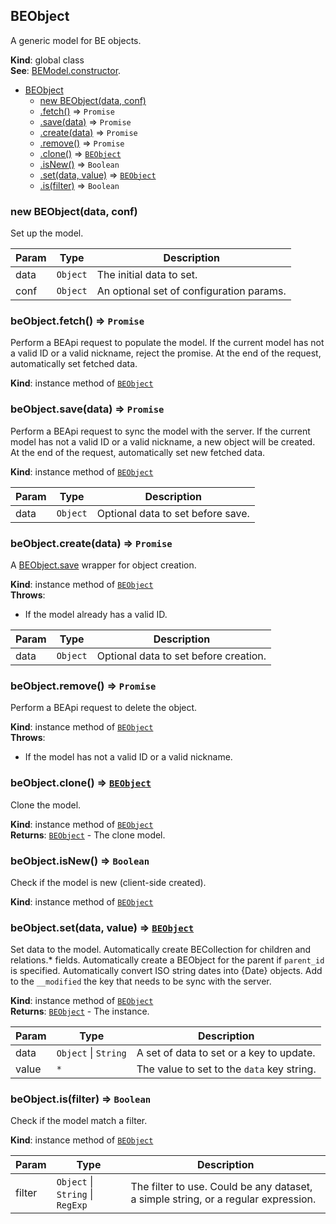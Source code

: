<a name="BEObject"></a>
## BEObject
A generic model for BE objects.

**Kind**: global class  
**See**: [BEModel.constructor](BEModel.constructor).  

* [BEObject](#BEObject)
  * [new BEObject(data, conf)](#new_BEObject_new)
  * [.fetch()](#BEObject+fetch) ⇒ <code>Promise</code>
  * [.save(data)](#BEObject+save) ⇒ <code>Promise</code>
  * [.create(data)](#BEObject+create) ⇒ <code>Promise</code>
  * [.remove()](#BEObject+remove) ⇒ <code>Promise</code>
  * [.clone()](#BEObject+clone) ⇒ <code>[BEObject](#BEObject)</code>
  * [.isNew()](#BEObject+isNew) ⇒ <code>Boolean</code>
  * [.set(data, value)](#BEObject+set) ⇒ <code>[BEObject](#BEObject)</code>
  * [.is(filter)](#BEObject+is) ⇒ <code>Boolean</code>

<a name="new_BEObject_new"></a>
### new BEObject(data, conf)
Set up the model.


| Param | Type | Description |
| --- | --- | --- |
| data | <code>Object</code> | The initial data to set. |
| conf | <code>Object</code> | An optional set of configuration params. |

<a name="BEObject+fetch"></a>
### beObject.fetch() ⇒ <code>Promise</code>
Perform a BEApi request to populate the model.
If the current model has not a valid ID or a valid nickname, reject the promise.
At the end of the request, automatically set fetched data.

**Kind**: instance method of <code>[BEObject](#BEObject)</code>  
<a name="BEObject+save"></a>
### beObject.save(data) ⇒ <code>Promise</code>
Perform a BEApi request to sync the model with the server.
If the current model has not a valid ID or a valid nickname, a new object will be created.
At the end of the request, automatically set new fetched data.

**Kind**: instance method of <code>[BEObject](#BEObject)</code>  

| Param | Type | Description |
| --- | --- | --- |
| data | <code>Object</code> | Optional data to set before save. |

<a name="BEObject+create"></a>
### beObject.create(data) ⇒ <code>Promise</code>
A [BEObject.save](BEObject.save) wrapper for object creation.

**Kind**: instance method of <code>[BEObject](#BEObject)</code>  
**Throws**:

- If the model already has a valid ID.


| Param | Type | Description |
| --- | --- | --- |
| data | <code>Object</code> | Optional data to set before creation. |

<a name="BEObject+remove"></a>
### beObject.remove() ⇒ <code>Promise</code>
Perform a BEApi request to delete the object.

**Kind**: instance method of <code>[BEObject](#BEObject)</code>  
**Throws**:

- If the model has not a valid ID or a valid nickname.

<a name="BEObject+clone"></a>
### beObject.clone() ⇒ <code>[BEObject](#BEObject)</code>
Clone the model.

**Kind**: instance method of <code>[BEObject](#BEObject)</code>  
**Returns**: <code>[BEObject](#BEObject)</code> - The clone model.  
<a name="BEObject+isNew"></a>
### beObject.isNew() ⇒ <code>Boolean</code>
Check if the model is new (client-side created).

**Kind**: instance method of <code>[BEObject](#BEObject)</code>  
<a name="BEObject+set"></a>
### beObject.set(data, value) ⇒ <code>[BEObject](#BEObject)</code>
Set data to the model.
Automatically create BECollection for children and relations.* fields.
Automatically create a BEObject for the parent if `parent_id` is specified.
Automatically convert ISO string dates into {Date} objects.
Add to the `__modified` the key that needs to be sync with the server.

**Kind**: instance method of <code>[BEObject](#BEObject)</code>  
**Returns**: <code>[BEObject](#BEObject)</code> - The instance.  

| Param | Type | Description |
| --- | --- | --- |
| data | <code>Object</code> &#124; <code>String</code> | A set of data to set or a key to update. |
| value | <code>\*</code> | The value to set to the `data` key string. |

<a name="BEObject+is"></a>
### beObject.is(filter) ⇒ <code>Boolean</code>
Check if the model match a filter.

**Kind**: instance method of <code>[BEObject](#BEObject)</code>  

| Param | Type | Description |
| --- | --- | --- |
| filter | <code>Object</code> &#124; <code>String</code> &#124; <code>RegExp</code> | The filter to use. Could be any dataset, a simple string, or a regular expression. |

